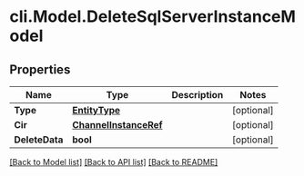 # cli.Model.DeleteSqlServerInstanceModel

## Properties

Name | Type | Description | Notes
------------ | ------------- | ------------- | -------------
**Type** | [**EntityType**](EntityType.md) |  | [optional] 
**Cir** | [**ChannelInstanceRef**](ChannelInstanceRef.md) |  | [optional] 
**DeleteData** | **bool** |  | [optional] 

[[Back to Model list]](../README.md#documentation-for-models) [[Back to API list]](../README.md#documentation-for-api-endpoints) [[Back to README]](../README.md)

